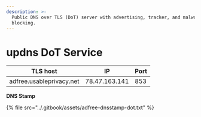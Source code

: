 ```yaml
---
description: >-
  Public DNS over TLS (DoT) server with advertising, tracker, and malware
  blocking.
---
```


# updns DoT Service

| TLS host                 | IP            | Port |
| ------------------------ | ------------- | ---- |
| adfree.usableprivacy.net | 78.47.163.141 | 853  |

**DNS Stamp**

{% file src="../.gitbook/assets/adfree-dnsstamp-dot.txt" %}
